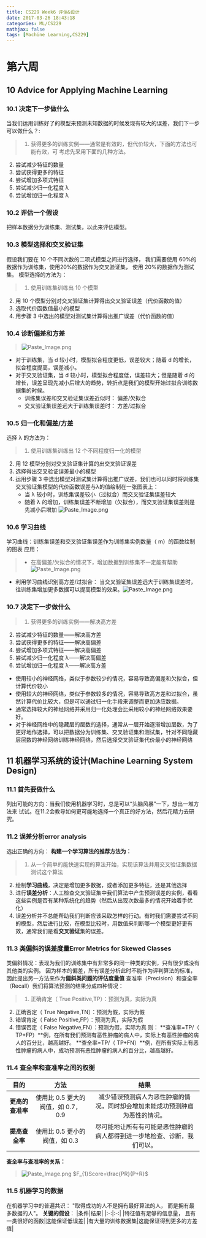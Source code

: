 ```yaml
---
title: CS229 Week6 评估&设计
date: 2017-03-26 18:43:18
categories: ML/CS229
mathjax: false
tags: [Machine Learning,CS229]
---
```

<!--more-->


# 第六周 
## 10 Advice for Applying Machine Learning
### 10.1 决定下一步做什么
当我们运用训练好了的模型来预测未知数据的时候发现有较大的误差，我们下一步可以做什么？:
>1. 获得更多的训练实例——通常是有效的，但代价较大，下面的方法也可能有效，可
考虑先采用下面的几种方法。
2. 尝试减少特征的数量
3. 尝试获得更多的特征
4. 尝试增加多项式特征
5. 尝试减少归一化程度 λ
6. 尝试增加归一化程度 λ

### 10.2 评估一个假设
把样本数据分为训练集、测试集，以此来评估模型。
### 10.3 模型选择和交叉验证集
假设我们要在 10 个不同次数的二项式模型之间进行选择，
我们需要使用 60%的数据作为训练集，使用20%的数据作为交叉验证集， 使用 20%的数据作为测试集。
模型选择的方法为：
>1. 使用训练集训练出 10 个模型
2. 用 10 个模型分别对交叉验证集计算得出交叉验证误差（代价函数的值）
3. 选取代价函数值最小的模型
4. 用步骤 3 中选出的模型对测试集计算得出推广误差（代价函数的值）

### 10.4 诊断偏差和方差
>![Paste_Image.png](http://upload-images.jianshu.io/upload_images/2812342-c4f708253fcdeaf6.png?imageMogr2/auto-orient/strip%7CimageView2/2/w/1240)
>
* 对于训练集，当 d 较小时，模型拟合程度更低，误差较大；随着 d 的增长，拟合程度提高，误差减小。
* 对于交叉验证集，当 d 较小时，模型拟合程度低，误差较大；但是随着 d 的增长，误差呈现先减小后增大的趋势，转折点是我们的模型开始过拟合训练数据集的时候。
    * 训练集误差和交叉验证集误差近似时： 偏差/欠拟合
    * 交叉验证集误差远大于训练集误差时： 方差/过拟合

### 10.5 归一化和偏差/方差
选择 λ 的方法为：
>1. 使用训练集训练出 12 个不同程度归一化的模型
2. 用 12 模型分别对交叉验证集计算的出交叉验证误差
3. 选择得出交叉验证误差最小的模型
4. 运用步骤 3 中选出模型对测试集计算得出推广误差，我们也可以同时将训练集交叉验证集模型的代价函数误差与λ的值绘制在一张图表上：
    * 当 λ 较小时，训练集误差较小（过拟合）而交叉验证集误差较大
    * 随着 λ 的增加，训练集误差不断增加（欠拟合），而交叉验证集误差则是先减小后增加
    ![Paste_Image.png](http://upload-images.jianshu.io/upload_images/2812342-70d62c1e6a6b63e3.png?imageMogr2/auto-orient/strip%7CimageView2/2/w/1240)

### 10.6 学习曲线
学习曲线：训练集误差和交叉验证集误差作为训练集实例数量（ m）的函数绘制的图表
应用：
>* 在高偏差/欠拟合的情况下，增加数据到训练集不一定能有帮助
![Paste_Image.png](http://upload-images.jianshu.io/upload_images/2812342-428acf512968ad71.png?imageMogr2/auto-orient/strip%7CimageView2/2/w/1240)
* 利用学习曲线识别高方差/过拟合：
当交叉验证集误差远大于训练集误差时，往训练集增加更多数据可以提高模型的效果。![Paste_Image.png](http://upload-images.jianshu.io/upload_images/2812342-98a19a6a5c11a23d.png?imageMogr2/auto-orient/strip%7CimageView2/2/w/1240)


### 10.7 决定下一步做什么
>1. 获得更多的训练实例——解决高方差
2. 尝试减少特征的数量——解决高方差
3. 尝试获得更多的特征——解决高偏差
4. 尝试增加多项式特征——解决高偏差
5. 尝试减少归一化程度 λ——解决高偏差
6. 尝试增加归一化程度 λ——解决高方差

* 使用较小的神经网络，类似于参数较少的情况，容易导致高偏差和欠拟合，但计算代价较小
* 使用较大的神经网络，类似于参数较多的情况，容易导致高方差和过拟合，虽然计算代价比较大，但是可以通过归一化手段来调整而更加适应数据。
* 通常选择较大的神经网络并采用归一化处理会比采用较小的神经网络效果要好。
* 对于神经网络中的隐藏层的层数的选择，通常从一层开始逐渐增加层数，为了更好地作选择，可以把数据分为训练集、交叉验证集和测试集，针对不同隐藏层层数的神经网络训练神经网络，然后选择交叉验证集代价最小的神经网络

## 11 机器学习系统的设计(Machine Learning System Design)
### 11.1 首先要做什么
列出可能的方向：当我们使用机器学习时，总是可以“头脑风暴”一下，想出一堆方法来
试试。在11.2会教导如何更可能地选择一个真正的好方法，然后花精力去研究。
### 11.2 误差分析error analysis
选出正确的方向：
**构建一个学习算法的推荐方法为：**
>1. 从一个简单的能快速实现的算法开始，实现该算法并用交叉验证集数据测试这个算法
2. 绘制**学习曲线**，决定是增加更多数据，或者添加更多特征，还是其他选择
3. 进行**误差分析**：人工检查交叉验证集中我们算法中产生预测误差的实例，看看这些实例是否有某种系统化的趋势（然后从出现次数最多的情况开始着手优化）
4. 误差分析并不总能帮助我们判断应该采取怎样的行动。有时我们需要尝试不同的模型，然后进行比较，在模型比较时，用数值来判断哪一个模型更好更有效，通常我们是看**交叉验证**集的误差。

### 11.3 类偏斜的误差度量Error Metrics for Skewed Classes
类偏斜情况：表现为我们的训练集中有非常多的同一种类的实例，只有很少或没有其他类的实例。
因为样本的偏差，所有误差分析此时不能作为评判算法的标准，因此提出另一方法来作为**偏斜类问题的评估度量值**
查准率（Precision）和查全率（Recall）我们将算法预测的结果分成四种情况：
>1. 正确肯定（ True Positive,TP）：预测为真，实际为真
2. 正确否定（ True Negative,TN）：预测为假，实际为假
3. 错误肯定（ False Positive,FP）：预测为真，实际为假
4. 错误否定（ False Negative,FN）：预测为假，实际为真
则：
**查准率=TP/（ TP+FP）**例，在所有我们预测有恶性肿瘤的病人中，实际上有恶性肿瘤的病人的百分比，越高越好。
**查全率=TP/（ TP+FN）**例，在所有实际上有恶性肿瘤的病人中，成功预测有恶性肿瘤的病人的百分比，越高越好。

### 11.4 查全率和查准率之间的权衡
|目的|方法|结果|
|:-:|:-:|:-:|
|**更高的查准率**|使用比 0.5 更大的阀值，如 0.7， 0.9|减少错误预测病人为恶性肿瘤的情况，同时却会增加未能成功预测肿瘤为恶性的情况。|
|**提高查全率**|使用比 0.5 更小的阀值，如 0.3|尽可能地让所有有可能是恶性肿瘤的病人都得到进一步地检查、诊断，我们可以。|
**查全率与查准率的关系：**
>![Paste_Image.png](http://upload-images.jianshu.io/upload_images/2812342-30277b772290b15b.png?imageMogr2/auto-orient/strip%7CimageView2/2/w/1240)
$F_{1}Score=\frac{PR}{P+R}$

### 11.5 机器学习的数据
在机器学习中的普遍共识： "取得成功的人不是拥有最好算法的人， 而是拥有最多数据的人"。
**关键的假设**：
|条件|结果|
|:-:|:-:|
|特征值有足够的信息量， 且有一类很好的函数|这能保证低误差|
|有大量的训练数据集|这能保证得到更多的方差值|

